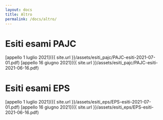 ```yaml
---
layout: docs
title: Altro
permalink: /docs/altro/
---
```


# Esiti esami PAJC
[appello 1 luglio 2021]({{ site.url }}/assets/esiti_pajc/PAJC-esiti-2021-07-01.pdf)
[appello 16 giugno 2021]({{ site.url }}/assets/esiti_pajc/PAJC-esiti-2021-06-16.pdf)


# Esiti esami EPS
[appello 1 luglio 2021]({{ site.url }}/assets/esiti_eps/EPS-esiti-2021-07-01.pdf)
[appello 16 giugno 2021]({{ site.url }}/assets/esiti_eps/EPS-esiti-2021-06-16.pdf)
